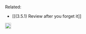
Related:
- [[(3.5.1) Review after you forget it]]

<img src='https://scrapbox.io/api/pages/nishio/en/icon' alt='en.icon' height="19.5"/>